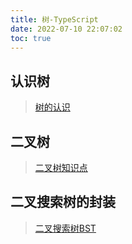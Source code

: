 ```yaml
---
title: 树-TypeScript
date: 2022-07-10 22:07:02
toc: true
---
```


## 认识树
>[树的认识](/All/algorithm-ts/Tree/knowledge "树的认识")

## 二叉树
>[二叉树知识点](/All/algorithm-ts/Tree/BinaryTree "二叉树")

## 二叉搜索树的封装
>[二叉搜索树BST](/All/algorithm-ts/Tree/BinarySearchTreeClass "二叉搜索树")
